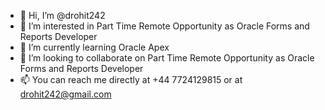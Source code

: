 - 👋 Hi, I’m @drohit242
- 👀 I’m interested in Part Time Remote Opportunity as Oracle Forms and Reports Developer
- 🌱 I’m currently learning Oracle Apex
- 💞️ I’m looking to collaborate on Part Time Remote Opportunity as Oracle Forms and Reports Developer
- 📫 You can reach me directly at +44 7724129815 or at drohit242@gmail.com

<!---
Results-oriented Software Engineering professional with more than 7 years of experience in the field of Enterprise Resource Planning (ERP) on Oracle Platform (Oracle Fusion Middleware). Strong knowledge in Business Application development using: 
 • Oracle Forms Developer 12c/11g/10g/6i, 
 • Oracle Reports Developer 12c/11g/10g/6i, 
 • Oracle Database 12c/11g, 
 • Oracle PL/SQL, 
 • Toad for Oracle, 
 • PL/SQL Developer. 

Oracle Forms Migration Expert: If you want to migrate your Oracle Forms from the previous Oracle Forms versions 6i/10g/11g to Oracle Forms 12c, you are at the right place. 

Also, I will convert your Oracle APEX application into an Android Mobile Application, with zero changes in your existing application.

Software Developer skilled at technical leadership, communication, and presentations. Experienced in full project development life cycle from design to implementation to integration.

In my most recent position, deployed at a client location in Lubumbashi, DRC(Democratic Republic of Congo) as a Senior Software Engineer and focused on the interactive client business relationship in the field of Enterprise Resource Planning(ERP). In this role, I did extensive B2C customization and enhancement on Oracle Tools to fulfill the change requirements of Clients related to ERP and maintain the database.

While I enjoy all aspects of my job, My favorite stage of a project is working with the client and/or business unit leader to understand their business objectives.
--->
